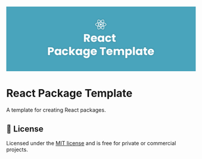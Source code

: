 ![React Package Template](https://raw.githubusercontent.com/andrewdyer/andrewdyer/refs/heads/main/assets/images/covers/react-package-template.png)

# React Package Template

A template for creating React packages.

## 📄 License

Licensed under the [MIT license](https://opensource.org/licenses/MIT) and is free for private or commercial projects.
